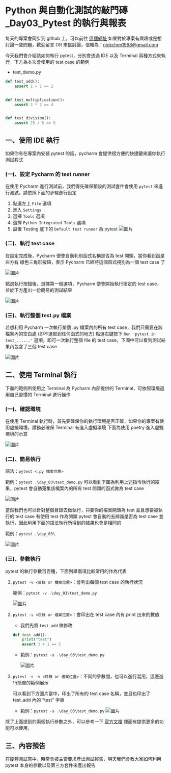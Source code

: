 # Python 與自動化測試的敲門磚_Day03_Pytest 的執行與報表
每天的專案會同步到 github 上，可以前往 [這個網址](https://github.com/nickchen1998/2022_ithelp_marathon)
如果對於專案有興趣或是想討論一些問題，歡迎留言 OR 來信討論，信箱為：nickchen1998@gmail.com

今天我們會介紹該如何執行 pytest，分別會透過 IDE 以及 Terminal 兩種方式來執行，下方為本次會使用的 test case 的範例
- test_demo.py
```python
def test_add():
    assert 1 + 1 == 2


def test_multiplication():
    assert 2 * 2 == 4


def test_division():
    assert 25 / 5 == 5
```

## 一、使用 IDE 執行
如果你有在專案內安裝 pytest 的話，pycharm 會提供很方便的快捷鍵來讓你執行測試程式

### (一)、設定 Pycharm 的 test runner
在使用 Pycharm 進行測試前，我們得先確保預設的測試套件會使用 `pytest` 來進行測試，請依照下面的步驟進行設定
1. 點選左上 `File` 選項
2. 進入 `Settings`
3. 選擇 `Tools` 選項
4. 選擇 `Python Integrated Tools` 選項
5. 設置 Testing 底下的 `Default test runner` 為 pytest
![圖片](img/pycharm_setting.jpg)

### (二)、執行 test case
在設定完成後，Pycharm 便會自動判別函式名稱是否為 test 開頭，當你看到函是左方有 綠色三角形按鈕，表示 Pycharm
已經將這個函式視別為一個 test case 了

![圖片](img/pycharm_test_button.jpg)

點選執行按鈕後，選擇第一個選項，Pycharm 便會開始執行指定的  test case，並於下方產出一份簡易的測試結果

![圖片](img/pycharm_simple_test_summery.jpg)

### (三)、執行整個 test.py 檔案
若想利用 Pycharm 一次執行某個 .py 檔案內的所有 test case，我們只需要在該檔案內的空白處 (即不選取到任何函式的地方)
點選右鍵按下 `Run 'pytest in test_......'` 選項，即可一次執行整個 file 的 test case，下圖中可以看到測試結果內包含了三個 test case

![圖片](img/pycharm_run_all_test.jpg)

## 二、使用 Terminal 執行
下面的範例所使用之 Terminal 為 Pycharm 內部提供的 Terminal，可依照環境選用自己習慣的 Terminal 進行操作

### (一)、確認環境
在使用 Terminal 執行時，首先要確保你的執行環境是否正確，如果你的專案有使用虛擬環境，請務必確保 Terminal 有進入虛擬環境
下面為使用 poetry 進入虛擬環境的示意

![圖片](img/venv.jpg)

### (二)、簡易執行
語法：`pytest <.py 檔案位置>`

範例：`pytest .\day_03\test_demo.py`
可以看到下圖為利用上述指令執行的結果，pytest 會自動蒐集該檔案內的所有 test 開頭的函式做為 test case

![圖片](img/cmd_simple.jpg)

當然我們也可以針對整個目錄去做執行，只要你的檔案開頭為 test 並且想要被執行的 test case 有使用 test 作為開頭
pytest 會自動的去辨識是否為 test case 並執行，因此利用下面的語法執行所得到的結果也會是相同的

範例：`pytest .\day_03\`

![圖片](img/cmd_dir_simple.jpg)


### (三)、參數執行
pytest 的執行參數百百種，下面列舉兩項比較常用的作為代表
1. `pytest -v <目錄 or 檔案位置>`：會列出每個 test case 的執行狀況

    範例：`pytest -v .\day_03\test_demo.py`

    ![圖片](img/cmd_v.jpg)

2. `pytest -s <目錄 or 檔案位置>`：會印出在 test case 內有 print 出來的數值
    
    - 我們先將 `test_add` 做修改
    ```python
    def test_add():
        print("test")
        assert 1 + 1 == 2
    ```
   
    - 範例：`pytest -s .\day_03\test_demo.py`
      
      ![圖片](img/cmd_s.jpg)

3. `pytest -s -v <目錄 or 檔案位置>`：不同的參數間，也可以進行混用，這邊進行簡單的範例展示

   可以看到下方圖片當中，印出了所有的 test case 名稱，並且也印出了 test_add 內的 "test" 字串
   
   - 範例：`pytest -s .\day_03\test_demo.py`
     ![圖片](img/cmd_s_v.jpg)

除了上面提到的兩個執行參數之外，可以參考一下 [官方文檔](https://docs.pytest.org/en/7.1.x/reference/reference.html#command-line-flags) 裡面有提供更多的功能可以使用，

## 三、內容預告
在硬體測試當中，時常會被主管要求產出測試報告，明天我們會教大家如何利用 pytest 本身的參數以及第三方套件來產出報告